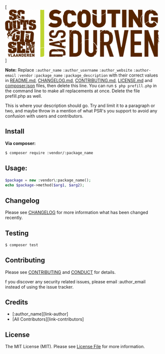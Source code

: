 [![alt tag](https://github.com/Tjoosten/SVG-scss/blob/master/repo-assets/logo.jpg)]

**Note:** Replace `:author_name` `:author_username` `:author_website` `:author-email` `:vendor` `:package_name`
`:package_description` with their correct values in [README.md](README.md), [CHANGELOG.md](CHANGELOG.md), 
[CONTRIBUTING.md](CONTRIBUTING.md), [LICENSE.md](LICENSE.md) and [composer.json](composer.json) files, 
then delete this line. You can run `$ php prefill.php` in the command line to make all replacements at once. 
Delete the file prefill.php as well. 

This is where your description should go. Try and limit it to a paragraph or two, and maybe throw in a mention of 
what PSR's you support to avoid any confusion with users and contributors. 

## Install 

**Via composer:**

```bash
$ composer require :vendor/:package_name
```

## Usage: 

```php 
$package = new :vendor\:package_name(); 
echo $package->method($arg1, $arg2);
```

## Changelog

Please see [CHANGELOG](CHANGELOG.md) for more information what has been changed recently. 

## Testing 

```bash
$ composer test
```

## Contributing 

Please see [CONTRIBUTING](CONTRIBUTING.md) and [CONDUCT](CONDUCT.md) for details. 

f you discover any security related issues, please email :author_email instead of using the issue tracker.

## Credits

- [:author_name][link-author]
- [All Contributors][link-contributors]

## License

The MIT License (MIT). Please see [License File](LICENSE.md) for more information.